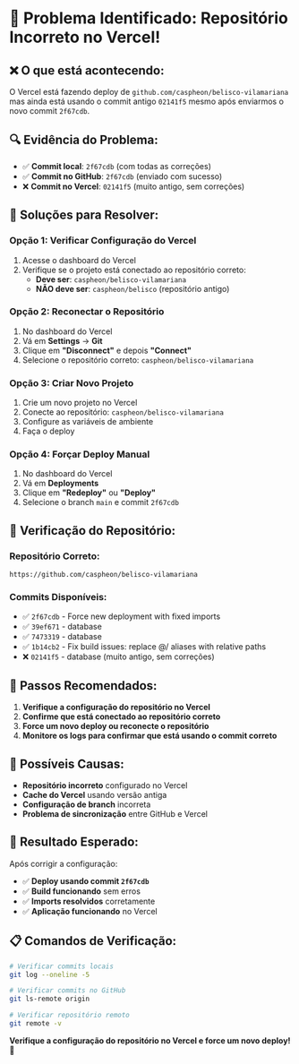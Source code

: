 # 🚨 Problema Identificado: Repositório Incorreto no Vercel!

## ❌ **O que está acontecendo:**

O Vercel está fazendo deploy de `github.com/caspheon/belisco-vilamariana` mas ainda está usando o commit antigo `02141f5` mesmo após enviarmos o novo commit `2f67cdb`.

## 🔍 **Evidência do Problema:**

- ✅ **Commit local**: `2f67cdb` (com todas as correções)
- ✅ **Commit no GitHub**: `2f67cdb` (enviado com sucesso)
- ❌ **Commit no Vercel**: `02141f5` (muito antigo, sem correções)

## 🚀 **Soluções para Resolver:**

### **Opção 1: Verificar Configuração do Vercel**
1. Acesse o dashboard do Vercel
2. Verifique se o projeto está conectado ao repositório correto:
   - **Deve ser**: `caspheon/belisco-vilamariana`
   - **NÃO deve ser**: `caspheon/belisco` (repositório antigo)

### **Opção 2: Reconectar o Repositório**
1. No dashboard do Vercel
2. Vá em **Settings** → **Git**
3. Clique em **"Disconnect"** e depois **"Connect"**
4. Selecione o repositório correto: `caspheon/belisco-vilamariana`

### **Opção 3: Criar Novo Projeto**
1. Crie um novo projeto no Vercel
2. Conecte ao repositório: `caspheon/belisco-vilamariana`
3. Configure as variáveis de ambiente
4. Faça o deploy

### **Opção 4: Forçar Deploy Manual**
1. No dashboard do Vercel
2. Vá em **Deployments**
3. Clique em **"Redeploy"** ou **"Deploy"**
4. Selecione o branch `main` e commit `2f67cdb`

## 🔧 **Verificação do Repositório:**

### **Repositório Correto:**
```
https://github.com/caspheon/belisco-vilamariana
```

### **Commits Disponíveis:**
- ✅ `2f67cdb` - Force new deployment with fixed imports
- ✅ `39ef671` - database
- ✅ `7473319` - database
- ✅ `1b14cb2` - Fix build issues: replace @/ aliases with relative paths
- ❌ `02141f5` - database (muito antigo, sem correções)

## 🎯 **Passos Recomendados:**

1. **Verifique a configuração do repositório no Vercel**
2. **Confirme que está conectado ao repositório correto**
3. **Force um novo deploy ou reconecte o repositório**
4. **Monitore os logs para confirmar que está usando o commit correto**

## 🚨 **Possíveis Causas:**

- **Repositório incorreto** configurado no Vercel
- **Cache do Vercel** usando versão antiga
- **Configuração de branch** incorreta
- **Problema de sincronização** entre GitHub e Vercel

## 🎉 **Resultado Esperado:**

Após corrigir a configuração:
- ✅ **Deploy usando commit `2f67cdb`**
- ✅ **Build funcionando** sem erros
- ✅ **Imports resolvidos** corretamente
- ✅ **Aplicação funcionando** no Vercel

## 📋 **Comandos de Verificação:**

```bash
# Verificar commits locais
git log --oneline -5

# Verificar commits no GitHub
git ls-remote origin

# Verificar repositório remoto
git remote -v
```

**Verifique a configuração do repositório no Vercel e force um novo deploy!** 🚀

